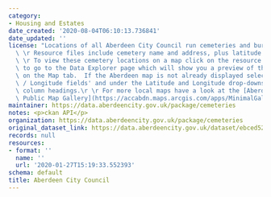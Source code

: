 ```yaml
---
category:
- Housing and Estates
date_created: '2020-08-04T06:10:13.736841'
date_updated: ''
license: "Locations of all Aberdeen City Council run cemeteries and burial grounds.\r\
  \ \r Resource files include cemetery name and address, plus latitude and longitude.\r\
  \ \r To view these cemetery locations on a map click on the resource name below\
  \ to go to the Data Explorer page which will show you a preview of the data.  Click\
  \ on the Map tab.  If the Aberdeen map is not already displayed select 'Latitude\
  \ / Longitude fields' and under the Latitude and Longitude drop-downs pick the relevant\
  \ column headings.\r \r For more local maps have a look at the [Aberdeen City Council\
  \ Public Map Gallery](https://accabdn.maps.arcgis.com/apps/MinimalGallery/index.html?appid=ef2d388404864ef9955640d5b7efb9b5)"
maintainer: https://data.aberdeencity.gov.uk/package/cemeteries
notes: <p>ckan API</p>
organization: https://data.aberdeencity.gov.uk/package/cemeteries
original_dataset_link: https://data.aberdeencity.gov.uk/dataset/ebced524-379a-4282-893d-e3bff180ddd8/resource/3ed677ce-c456-4df5-b4f5-1ee30fce5921/download/cemeterylocations_spreadsheet.xlsx
records: null
resources:
- format: ''
  name: ''
  url: '2020-01-27T15:19:33.552393'
schema: default
title: Aberdeen City Council
---
```

